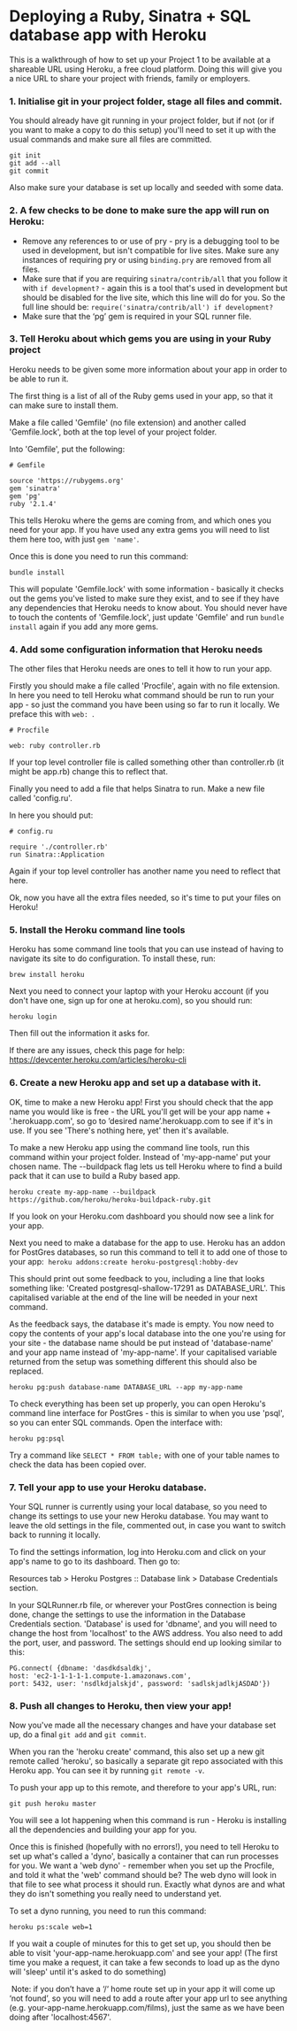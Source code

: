 # Deploying a Ruby, Sinatra + SQL database app with Heroku

This is a walkthrough of how to set up your Project 1 to be available at a shareable URL using Heroku, a free cloud platform. Doing this will give you a nice URL to share your project with friends, family or employers.

### 1.	Initialise git in your project folder, stage all files and commit.

You should already have git running in your project folder, but if not (or if you want to make a copy to do this setup) you'll need to set it up with the usual commands and make sure all files are committed. 

```
git init
git add --all
git commit
```

Also make sure your database is set up locally and seeded with some data. 

### 2.	A few checks to be done to make sure the app will run on Heroku: 

- Remove any references to or use of pry - pry is a debugging tool to be used in development, but isn't compatible for live sites. Make sure any instances of requiring pry or using `binding.pry` are removed from all files.
- Make sure that if you are requiring `sinatra/contrib/all` that you follow it with `if development?` - again this is a tool that's used in development but should be disabled for the live site, which this line will do for you. So the full line should be:
`require('sinatra/contrib/all') if development?`
- Make sure that the ‘pg’ gem is required in your SQL runner file.

### 3.	Tell Heroku about which gems you are using in your Ruby project

Heroku needs to be given some more information about your app in order to be able to run it.

The first thing is a list of all of the Ruby gems used in your app, so that it can make sure to install them.

Make a file called 'Gemfile' (no file extension) and another called 'Gemfile.lock', both at the top level of your project folder.

Into 'Gemfile', put the following:

```
# Gemfile

source 'https://rubygems.org'
gem 'sinatra'
gem 'pg'
ruby '2.1.4'
```

This tells Heroku where the gems are coming from, and which ones you need for your app. If you have used any extra gems you will need to list them here too, with just `gem 'name'`.

Once this is done you need to run this command:

`bundle install`

This will populate 'Gemfile.lock' with some information - basically it checks out the gems you've listed to make sure they exist, and to see if they have any dependencies that Heroku needs to know about. You should never have to touch the contents of 'Gemfile.lock', just update 'Gemfile' and run `bundle install` again if you add any more gems.

### 4. Add some configuration information that Heroku needs

The other files that Heroku needs are ones to tell it how to run your app.

Firstly you should make a file called 'Procfile', again with no file extension. In here you need to tell Heroku what command should be run to run your app - so just the command you have been using so far to run it locally. We preface this with `web: `.

```
# Procfile

web: ruby controller.rb
```

If your top level controller file is called something other than controller.rb (it might be app.rb) change this to reflect that.

Finally you need to add a file that helps Sinatra to run. Make a new file called 'config.ru'.

In here you should put:

```
# config.ru

require './controller.rb'
run Sinatra::Application
```
Again if your top level controller has another name you need to reflect that here.

Ok, now you have all the extra files needed, so it's time to put your files on Heroku!
 
### 5. Install the Heroku command line tools

Heroku has some command line tools that you can use instead of having to navigate its site to do configuration. To install these, run:

`brew install heroku`

Next you need to connect your laptop with your Heroku account (if you don't have one, sign up for one at heroku.com), so you should run:

`heroku login`

Then fill out the information it asks for.

If there are any issues, check this page for help:
https://devcenter.heroku.com/articles/heroku-cli

### 6.	Create a new Heroku app and set up a database with it. 

OK, time to make a new Heroku app! First you should check that the app name you would like is free - the URL you'll get will be your app name + '.herokuapp.com', so go to ’desired name’.herokuapp.com to see if it's in use. If you see 'There's nothing here, yet' then it's available.

To make a new Heroku app using the command line tools, run this command within your project folder. Instead of 'my-app-name' put your chosen name. The --buildpack flag lets us tell Heroku where to find a build pack that it can use to build a Ruby based app. 

`heroku create my-app-name --buildpack https://github.com/heroku/heroku-buildpack-ruby.git`

If you look on your Heroku.com dashboard you should now see a link for your app.

Next you need to make a database for the app to use. Heroku has an addon for PostGres databases, so run this command to tell it to add one of those to your app: 
`heroku addons:create heroku-postgresql:hobby-dev`

This should print out some feedback to you, including a line that looks something like: 'Created postgresql-shallow-17291 as DATABASE_URL'. This capitalised variable at the end of the line will be needed in your next command.

As the feedback says, the database it's made is empty. You now need to copy the contents of your app's local database into the one you're using for your site - the database name should be put instead of 'database-name' and your app name instead of 'my-app-name'. If your capitalised variable returned from the setup was something different this should also be replaced. 

`heroku pg:push database-name DATABASE_URL --app my-app-name`

To check everything has been set up properly, you can open Heroku's command line interface for PostGres - this is similar to when you use 'psql', so you can enter SQL commands. Open the interface with:

`heroku pg:psql`

Try a command like `SELECT * FROM table;` with one of your table names to check the data has been copied over. 

### 7. Tell your app to use your Heroku database.

Your SQL runner is currently using your local database, so you need to change its settings to use your new Heroku database. You may want to leave the old settings in the file, commented out, in case you want to switch back to running it locally. 

To find the settings information, log into Heroku.com and click on your app's name to go to its dashboard. Then go to:

Resources tab > Heroku Postgres :: Database link > Database Credentials section.

In your SQLRunner.rb file, or wherever your PostGres connection is being done, change the settings to use the information in the Database Credentials section. 'Database' is used for 'dbname', and you will need to change the host from 'localhost' to the AWS address. You also need to add the port, user, and password. The settings should end up looking similar to this:

```
PG.connect( {dbname: 'dasdkdsaldkj', 
host: 'ec2-1-1-1-1-1.compute-1.amazonaws.com', 
port: 5432, user: 'nsdlkdjalskjd', password: 'sadlskjadlkjASDAD'})
```

### 8. Push all changes to Heroku, then view your app!

Now you've made all the necessary changes and have your database set up, do a final `git add` and `git commit`.

When you ran the 'heroku create' command, this also set up a new git remote called 'heroku', so basically a separate git repo associated with this Heroku app. You can see it by running `git remote -v`.

To push your app up to this remote, and therefore to your app's URL, run: 

`git push heroku master`

You will see a lot happening when this command is run - Heroku is installing all the dependencies and building your app for you.

Once this is finished (hopefully with no errors!), you need to tell Heroku to set up what's called a 'dyno', basically a container that can run processes for you. We want a 'web dyno' - remember when you set up the Procfile, and told it what the 'web' command should be? The web dyno will look in that file to see what process it should run. Exactly what dynos are and what they do isn't something you really need to understand yet.

To set a dyno running, you need to run this command:

`heroku ps:scale web=1`

If you wait a couple of minutes for this to get set up, you should then be able to visit 'your-app-name.herokuapp.com' and see your app! (The first time you make a request, it can take a few seconds to load up as the dyno will 'sleep' until it's asked to do something)

 Note: if you don’t have a ‘/‘ home route set up in your app it will come up ‘not found’, so you will need to add a route after your app url to see anything (e.g. your-app-name.herokuapp.com/films), just the same as we have been doing after 'localhost:4567'.
 
 

